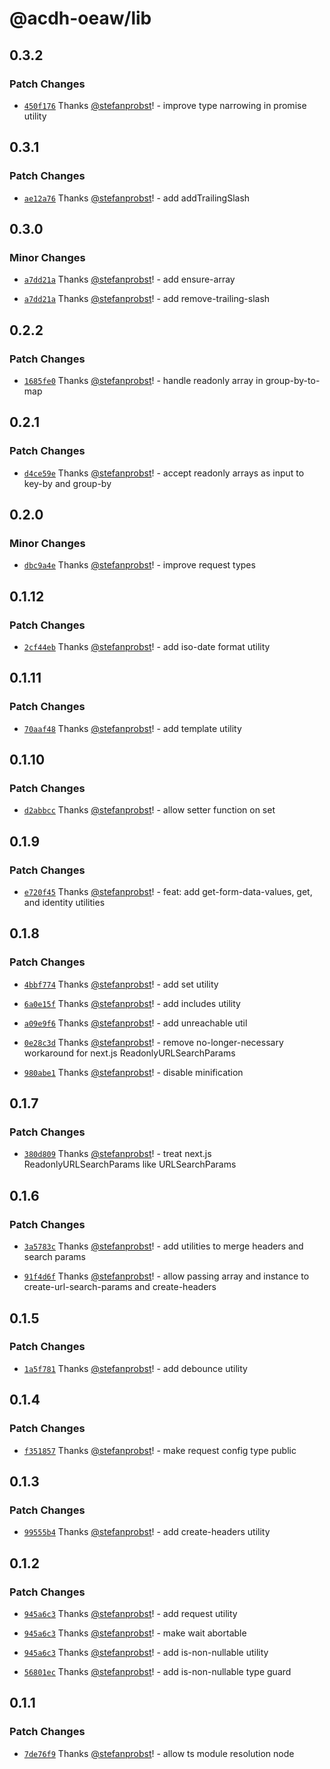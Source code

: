 # @acdh-oeaw/lib

## 0.3.2

### Patch Changes

- [`450f176`](https://github.com/acdh-oeaw/lib/commit/450f176e689fb8ddc13251b9783d54d47665bb79)
  Thanks [@stefanprobst](https://github.com/stefanprobst)! - improve type narrowing in promise
  utility

## 0.3.1

### Patch Changes

- [`ae12a76`](https://github.com/acdh-oeaw/lib/commit/ae12a7620f36952b8136210ac3d5da27fde6cecc)
  Thanks [@stefanprobst](https://github.com/stefanprobst)! - add addTrailingSlash

## 0.3.0

### Minor Changes

- [`a7dd21a`](https://github.com/acdh-oeaw/lib/commit/a7dd21ab1f82a91d77b664aef60c5cf391f59a3f)
  Thanks [@stefanprobst](https://github.com/stefanprobst)! - add ensure-array

- [`a7dd21a`](https://github.com/acdh-oeaw/lib/commit/a7dd21ab1f82a91d77b664aef60c5cf391f59a3f)
  Thanks [@stefanprobst](https://github.com/stefanprobst)! - add remove-trailing-slash

## 0.2.2

### Patch Changes

- [`1685fe0`](https://github.com/acdh-oeaw/lib/commit/1685fe0ff075a65d41779bb09b2dde57d5cc1153)
  Thanks [@stefanprobst](https://github.com/stefanprobst)! - handle readonly array in
  group-by-to-map

## 0.2.1

### Patch Changes

- [`d4ce59e`](https://github.com/acdh-oeaw/lib/commit/d4ce59e787b67f5257da16133232b2557036b987)
  Thanks [@stefanprobst](https://github.com/stefanprobst)! - accept readonly arrays as input to
  key-by and group-by

## 0.2.0

### Minor Changes

- [`dbc9a4e`](https://github.com/acdh-oeaw/lib/commit/dbc9a4ebda0cdd24de5e2919b245eec42bea5999)
  Thanks [@stefanprobst](https://github.com/stefanprobst)! - improve request types

## 0.1.12

### Patch Changes

- [`2cf44eb`](https://github.com/acdh-oeaw/lib/commit/2cf44eb7beb2378b98cd353b045a34d75ff92f9d)
  Thanks [@stefanprobst](https://github.com/stefanprobst)! - add iso-date format utility

## 0.1.11

### Patch Changes

- [`70aaf48`](https://github.com/acdh-oeaw/lib/commit/70aaf48616baecfa352af2f0ff7972bfe765603b)
  Thanks [@stefanprobst](https://github.com/stefanprobst)! - add template utility

## 0.1.10

### Patch Changes

- [`d2abbcc`](https://github.com/acdh-oeaw/lib/commit/d2abbcc91f31c793fa77a3d1998aff89ed58d262)
  Thanks [@stefanprobst](https://github.com/stefanprobst)! - allow setter function on set

## 0.1.9

### Patch Changes

- [`e720f45`](https://github.com/acdh-oeaw/lib/commit/e720f45edce4e57640efb20436aeb20072a7ab0c)
  Thanks [@stefanprobst](https://github.com/stefanprobst)! - feat: add get-form-data-values, get,
  and identity utilities

## 0.1.8

### Patch Changes

- [`4bbf774`](https://github.com/acdh-oeaw/lib/commit/4bbf774d429cacd4586d828c091b2043cb114cf0)
  Thanks [@stefanprobst](https://github.com/stefanprobst)! - add set utility

- [`6a0e15f`](https://github.com/acdh-oeaw/lib/commit/6a0e15f187d3ceecd1997739273f08e292ed22e0)
  Thanks [@stefanprobst](https://github.com/stefanprobst)! - add includes utility

- [`a09e9f6`](https://github.com/acdh-oeaw/lib/commit/a09e9f606e570bf9d1d02bfff52a38cba34927fc)
  Thanks [@stefanprobst](https://github.com/stefanprobst)! - add unreachable util

- [`0e28c3d`](https://github.com/acdh-oeaw/lib/commit/0e28c3d2f9df5bcab1f1bb028bb756e5e9a4da03)
  Thanks [@stefanprobst](https://github.com/stefanprobst)! - remove no-longer-necessary workaround
  for next.js ReadonlyURLSearchParams

- [`980abe1`](https://github.com/acdh-oeaw/lib/commit/980abe17f1d12e975e8afd5b03f25ae37cb87704)
  Thanks [@stefanprobst](https://github.com/stefanprobst)! - disable minification

## 0.1.7

### Patch Changes

- [`380d809`](https://github.com/acdh-oeaw/lib/commit/380d8095cfb658569c49d52e1fbeab6a94d3faaa)
  Thanks [@stefanprobst](https://github.com/stefanprobst)! - treat next.js ReadonlyURLSearchParams
  like URLSearchParams

## 0.1.6

### Patch Changes

- [`3a5783c`](https://github.com/acdh-oeaw/lib/commit/3a5783c1092ca0391bb025cade28f06a744bedee)
  Thanks [@stefanprobst](https://github.com/stefanprobst)! - add utilities to merge headers and
  search params

- [`91f4d6f`](https://github.com/acdh-oeaw/lib/commit/91f4d6f2b6d4c89ccc0e73415d1191b3c4296e94)
  Thanks [@stefanprobst](https://github.com/stefanprobst)! - allow passing array and instance to
  create-url-search-params and create-headers

## 0.1.5

### Patch Changes

- [`1a5f781`](https://github.com/acdh-oeaw/lib/commit/1a5f7810b307138ff68ca81951c5aaf462f37821)
  Thanks [@stefanprobst](https://github.com/stefanprobst)! - add debounce utility

## 0.1.4

### Patch Changes

- [`f351857`](https://github.com/acdh-oeaw/lib/commit/f351857d5526c14c8f71e739c271afc78e154fe8)
  Thanks [@stefanprobst](https://github.com/stefanprobst)! - make request config type public

## 0.1.3

### Patch Changes

- [`99555b4`](https://github.com/acdh-oeaw/lib/commit/99555b4d11770a17598b4d0ee3f876219c8735a3)
  Thanks [@stefanprobst](https://github.com/stefanprobst)! - add create-headers utility

## 0.1.2

### Patch Changes

- [`945a6c3`](https://github.com/acdh-oeaw/lib/commit/945a6c3411c67bd6685a0e140b472f0c05d1f5c5)
  Thanks [@stefanprobst](https://github.com/stefanprobst)! - add request utility

- [`945a6c3`](https://github.com/acdh-oeaw/lib/commit/945a6c3411c67bd6685a0e140b472f0c05d1f5c5)
  Thanks [@stefanprobst](https://github.com/stefanprobst)! - make wait abortable

- [`945a6c3`](https://github.com/acdh-oeaw/lib/commit/945a6c3411c67bd6685a0e140b472f0c05d1f5c5)
  Thanks [@stefanprobst](https://github.com/stefanprobst)! - add is-non-nullable utility

- [`56801ec`](https://github.com/acdh-oeaw/lib/commit/56801ec3632f95514efa794d29cab9c956925aaa)
  Thanks [@stefanprobst](https://github.com/stefanprobst)! - add is-non-nullable type guard

## 0.1.1

### Patch Changes

- [`7de76f9`](https://github.com/acdh-oeaw/lib/commit/7de76f9de2dd7b5065c0c719ab81a58c90b197d1)
  Thanks [@stefanprobst](https://github.com/stefanprobst)! - allow ts module resolution node
